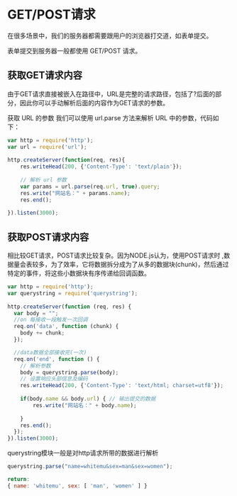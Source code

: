 # GET/POST请求

在很多场景中，我们的服务器都需要跟用户的浏览器打交道，如表单提交。

表单提交到服务器一般都使用 GET/POST 请求。

## 获取GET请求内容

由于GET请求直接被嵌入在路径中，URL是完整的请求路径，包括了?后面的部分，因此你可以手动解析后面的内容作为GET请求的参数。

获取 URL 的参数
我们可以使用 url.parse 方法来解析 URL 中的参数，代码如下：
``` javascript
var http = require('http');
var url = require('url');
 
http.createServer(function(req, res){
    res.writeHead(200, {'Content-Type': 'text/plain'});
 
    // 解析 url 参数
    var params = url.parse(req.url, true).query;
    res.write("网站名：" + params.name);
    res.end();
 
}).listen(3000);
```

## 获取POST请求内容
相比较GET请求，POST请求比较复杂。因为NODE.js认为，使用POST请求时 ,数据量会表较多，为了效率，它将数据拆分成为了从多的数据块(chunk)，然后通过特定的事件，将这些小数据块有序传递给回调函数。
``` javascript
var http = require('http');
var querystring = require('querystring');
 
http.createServer(function (req, res) {
  var body = "";
  //on 每接收一段触发一次回调
  req.on('data', function (chunk) {
    body += chunk;
  });

  //data数据全部接收完(一次)
  req.on('end', function () {
    // 解析参数
    body = querystring.parse(body);
    // 设置响应头部信息及编码
    res.writeHead(200, {'Content-Type': 'text/html; charset=utf8'});
 
    if(body.name && body.url) { // 输出提交的数据
        res.write("网站名：" + body.name);
       
    } 
    res.end();
  });
}).listen(3000);
```

querystring模块一般是对http请求所带的数据进行解析
``` javascript
querystring.parse("name=whitemu&sex=man&sex=women");

return:
{ name: 'whitemu', sex: [ 'man', 'women' ] }

```

